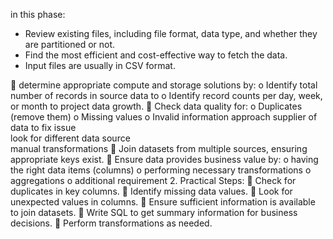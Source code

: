 in this phase:

- Review existing files, including file format, data type, and whether they are partitioned or not.
- Find the most efficient and cost-effective way to fetch the data.
- Input files are usually in CSV format.


	determine appropriate compute and storage solutions by:
o	Identify total number of records in source data to 
o	Identify record counts per day, week, or month to project data growth.
	Check data quality for:
o	Duplicates (remove them)
o	Missing values
o	Invalid information 
 	approach supplier of data to fix issue\
 	look for different data source\
 	manual transformations
	Join datasets from multiple sources, ensuring appropriate keys exist.
	Ensure data provides business value by:
o	having the right data items (columns)
o	performing necessary transformations
o	aggregations
o	additional requirement
2.	Practical Steps: 
	Check for duplicates in key columns.
	Identify missing data values.
	Look for unexpected values in columns.
	Ensure sufficient information is available to join datasets.
	Write SQL to get summary information for business decisions.
	Perform transformations as needed.
